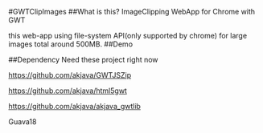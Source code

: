 #GWTClipImages
##What is this?
ImageClipping WebApp for Chrome with GWT 

this web-app using file-system API(only supported by chrome) for large images total around 500MB. 
##Demo

##Dependency
Need these project right now

https://github.com/akjava/GWTJSZip

https://github.com/akjava/html5gwt

https://github.com/akjava/akjava_gwtlib

Guava18